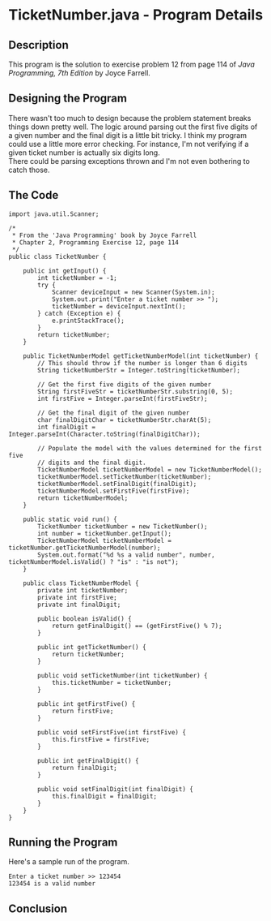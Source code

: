 # TicketNumber.java - Program Details

## Description

This program is the solution to exercise problem 12 from page 114 of *Java Programming, 7th Edition* by Joyce Farrell.

## Designing the Program

There wasn't too much to design because the problem statement breaks things down pretty well.  The logic around parsing
out the first five digits of a given number and the final digit is a little bit tricky.  I think my program could use
a little more error checking.  For instance, I'm not verifying if a given ticket number is actually six digits long.  
There could be parsing exceptions thrown and I'm not even bothering to catch those.

## The Code

    import java.util.Scanner;

    /*
     * From the 'Java Programming' book by Joyce Farrell
     * Chapter 2, Programming Exercise 12, page 114
     */
    public class TicketNumber {

        public int getInput() {
            int ticketNumber = -1;
            try {
                Scanner deviceInput = new Scanner(System.in);
                System.out.print("Enter a ticket number >> ");
                ticketNumber = deviceInput.nextInt();
            } catch (Exception e) {
                e.printStackTrace();
            }
            return ticketNumber;
        }

        public TicketNumberModel getTicketNumberModel(int ticketNumber) {
            // This should throw if the number is longer than 6 digits
            String ticketNumberStr = Integer.toString(ticketNumber);

            // Get the first five digits of the given number
            String firstFiveStr = ticketNumberStr.substring(0, 5);
            int firstFive = Integer.parseInt(firstFiveStr);

            // Get the final digit of the given number
            char finalDigitChar = ticketNumberStr.charAt(5);
            int finalDigit = Integer.parseInt(Character.toString(finalDigitChar));

            // Populate the model with the values determined for the first five
            // digits and the final digit.
            TicketNumberModel ticketNumberModel = new TicketNumberModel();
            ticketNumberModel.setTicketNumber(ticketNumber);
            ticketNumberModel.setFinalDigit(finalDigit);
            ticketNumberModel.setFirstFive(firstFive);
            return ticketNumberModel;
        }

        public static void run() {
            TicketNumber ticketNumber = new TicketNumber();
            int number = ticketNumber.getInput();
            TicketNumberModel ticketNumberModel = ticketNumber.getTicketNumberModel(number);
            System.out.format("%d %s a valid number", number, ticketNumberModel.isValid() ? "is" : "is not");
        }

        public class TicketNumberModel {
            private int ticketNumber;
            private int firstFive;
            private int finalDigit;

            public boolean isValid() {
                return getFinalDigit() == (getFirstFive() % 7);
            }

            public int getTicketNumber() {
                return ticketNumber;
            }

            public void setTicketNumber(int ticketNumber) {
                this.ticketNumber = ticketNumber;
            }

            public int getFirstFive() {
                return firstFive;
            }

            public void setFirstFive(int firstFive) {
                this.firstFive = firstFive;
            }

            public int getFinalDigit() {
                return finalDigit;
            }

            public void setFinalDigit(int finalDigit) {
                this.finalDigit = finalDigit;
            }
        }
    }

## Running the Program

Here's a sample run of the program.  

    Enter a ticket number >> 123454
    123454 is a valid number


## Conclusion
